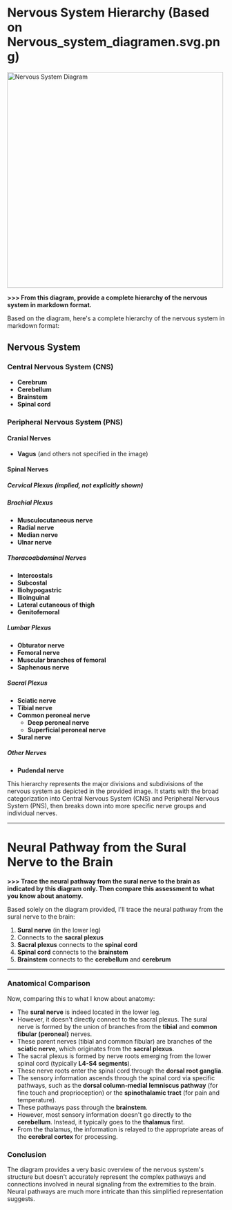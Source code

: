 # Nervous System Hierarchy (Based on Nervous_system_diagramen.svg.png)

<img src="https://upload.wikimedia.org/wikipedia/commons/5/5b/Nervous_system_diagram-en.svg" alt="Nervous System Diagram" height="500" />

**>>> From this diagram, provide a complete hierarchy of the nervous system in markdown format.**

Based on the diagram, here's a complete hierarchy of the nervous system in markdown format:

## Nervous System

### Central Nervous System (CNS)
- **Cerebrum**
- **Cerebellum**
- **Brainstem**
- **Spinal cord**

### Peripheral Nervous System (PNS)
#### Cranial Nerves
- **Vagus** (and others not specified in the image)

#### Spinal Nerves
##### Cervical Plexus (implied, not explicitly shown)

##### Brachial Plexus
- **Musculocutaneous nerve**
- **Radial nerve**
- **Median nerve**
- **Ulnar nerve**

##### Thoracoabdominal Nerves
- **Intercostals**
- **Subcostal**
- **Iliohypogastric**
- **Ilioinguinal**
- **Lateral cutaneous of thigh**
- **Genitofemoral**

##### Lumbar Plexus
- **Obturator nerve**
- **Femoral nerve**
- **Muscular branches of femoral**
- **Saphenous nerve**

##### Sacral Plexus
- **Sciatic nerve**
- **Tibial nerve**
- **Common peroneal nerve**
  - **Deep peroneal nerve**
  - **Superficial peroneal nerve**
- **Sural nerve**

##### Other Nerves
- **Pudendal nerve**

This hierarchy represents the major divisions and subdivisions of the nervous system as depicted in the provided image. It starts with the broad categorization into Central Nervous System (CNS) and Peripheral Nervous System (PNS), then breaks down into more specific nerve groups and individual nerves.

---

# Neural Pathway from the Sural Nerve to the Brain

**>>> Trace the neural pathway from the sural nerve to the brain as indicated by this diagram only. Then compare this assessment to what you know about anatomy.**

Based solely on the diagram provided, I'll trace the neural pathway from the sural nerve to the brain:

1. **Sural nerve** (in the lower leg)
2. Connects to the **sacral plexus**
3. **Sacral plexus** connects to the **spinal cord**
4. **Spinal cord** connects to the **brainstem**
5. **Brainstem** connects to the **cerebellum** and **cerebrum**

---

### Anatomical Comparison

Now, comparing this to what I know about anatomy:

- The **sural nerve** is indeed located in the lower leg.
- However, it doesn't directly connect to the sacral plexus. The sural nerve is formed by the union of branches from the **tibial** and **common fibular (peroneal)** nerves.
- These parent nerves (tibial and common fibular) are branches of the **sciatic nerve**, which originates from the **sacral plexus**.
- The sacral plexus is formed by nerve roots emerging from the lower spinal cord (typically **L4-S4 segments**).
- These nerve roots enter the spinal cord through the **dorsal root ganglia**.
- The sensory information ascends through the spinal cord via specific pathways, such as the **dorsal column-medial lemniscus pathway** (for fine touch and proprioception) or the **spinothalamic tract** (for pain and temperature).
- These pathways pass through the **brainstem**.
- However, most sensory information doesn't go directly to the **cerebellum**. Instead, it typically goes to the **thalamus** first.
- From the thalamus, the information is relayed to the appropriate areas of the **cerebral cortex** for processing.

### Conclusion

The diagram provides a very basic overview of the nervous system's structure but doesn't accurately represent the complex pathways and connections involved in neural signaling from the extremities to the brain. Neural pathways are much more intricate than this simplified representation suggests.

